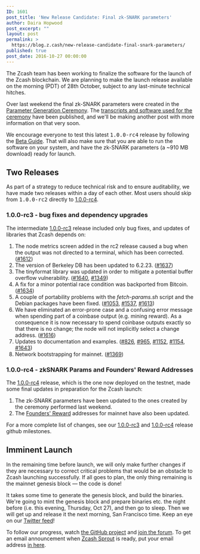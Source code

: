 ```yaml
---
ID: 1601
post_title: 'New Release Candidate: Final zk-SNARK parameters'
author: Daira Hopwood
post_excerpt: ""
layout: post
permalink: >
  https://blog.z.cash/new-release-candidate-final-snark-parameters/
published: true
post_date: 2016-10-27 00:00:00
---
```

The Zcash team has been working to finalize the software for the launch of the Zcash blockchain. We are planning to make the launch release available on the morning (PDT) of 28th October, subject to any last-minute technical hitches.

Over last weekend the final zk-SNARK parameters were created in the <a class="reference external" href="/the-design-of-the-ceremony/">Parameter Generation Ceremony</a>. The <a class="reference external" href="https://github.com/zcash/mpc">transcripts and software used for the ceremony</a> have been published, and we'll be making another post with more information on that very soon.

We encourage everyone to test this latest <tt class="docutils literal"><span class="pre">1.0.0-rc4</span></tt> release by following the <a class="reference external" href="https://github.com/zcash/zcash/wiki/Public-Beta-Guide">Beta Guide</a>. That will also make sure that you are able to run the software on your system, and have the zk-SNARK parameters (a ~910 MB download) ready for launch.
<div id="two-releases" class="section">
<h2>Two Releases</h2>
As part of a strategy to reduce technical risk and to ensure auditability, we have made two releases within a day of each other. Most users should skip from <tt class="docutils literal"><span class="pre">1.0.0-rc2</span></tt> directly to <a class="reference external" href="https://github.com/zcash/zcash/milestone/44?closed=1">1.0.0-rc4</a>.
<div id="rc3-bug-fixes-and-dependency-upgrades" class="section">
<h3>1.0.0-rc3 - bug fixes and dependency upgrades</h3>
The intermediate <a class="reference external" href="https://github.com/zcash/zcash/milestone/43?closed=1">1.0.0-rc3</a> release included only bug fixes, and updates of libraries that Zcash depends on:
<ol class="arabic simple">
 	<li>The node metrics screen added in the rc2 release caused a bug when the output was not directed to a terminal, which has been corrected. (<a class="reference external" href="https://github.com/zcash/zcash/pull/1612">#1612</a>)</li>
 	<li>The version of Berkeley DB has been updated to 6.2.23. (<a class="reference external" href="https://github.com/zcash/zcash/pull/1637">#1637</a>)</li>
 	<li>The tinyformat library was updated in order to mitigate a potential buffer overflow vulnerability. (<a class="reference external" href="https://github.com/zcash/zcash/pull/1640">#1640</a>, <a class="reference external" href="https://github.com/zcash/zcash/pull/1349">#1349</a>)</li>
 	<li>A fix for a minor potential race condition was backported from Bitcoin. (<a class="reference external" href="https://github.com/zcash/zcash/pull/1634">#1634</a>)</li>
 	<li>A couple of portability problems with the <cite>fetch-params.sh</cite> script and the Debian packages have been fixed. (<a class="reference external" href="https://github.com/zcash/zcash/pull/1053">#1053</a>, <a class="reference external" href="https://github.com/zcash/zcash/pull/1537">#1537</a>, <a class="reference external" href="https://github.com/zcash/zcash/pull/1613">#1613</a>)</li>
 	<li>We have eliminated an error-prone case and a confusing error message when spending part of a coinbase output (e.g. mining reward). As a consequence it is now necessary to spend coinbase outputs exactly so that there is no change; the node will not implicitly select a change address. (<a class="reference external" href="https://github.com/zcash/zcash/pull/1616">#1616</a>)</li>
 	<li>Updates to documentation and examples. (<a class="reference external" href="https://github.com/zcash/zcash/pull/826">#826</a>, <a class="reference external" href="https://github.com/zcash/zcash/pull/965">#965</a>, <a class="reference external" href="https://github.com/zcash/zcash/pull/1152">#1152</a>, <a class="reference external" href="https://github.com/zcash/zcash/pull/1154">#1154</a>, <a class="reference external" href="https://github.com/zcash/zcash/pull/1643">#1643</a>)</li>
 	<li>Network bootstrapping for mainnet. (<a class="reference external" href="https://github.com/zcash/zcash/pull/1369">#1369</a>)</li>
</ol>
</div>
<div id="rc4-zksnark-params-and-founders-reward-addresses" class="section">
<h3>1.0.0-rc4 - zkSNARK Params and Founders' Reward Addresses</h3>
The <a class="reference external" href="https://github.com/zcash/zcash/milestone/44?closed=1">1.0.0-rc4</a> release, which is the one now deployed on the testnet, made some final updates in preparation for the Zcash launch:
<ol class="arabic simple">
 	<li>The zk-SNARK parameters have been updated to the ones created by the ceremony performed last weekend.</li>
 	<li>The <a class="reference external" href="/continued-funding-and-transparency/">Founders' Reward</a> addresses for mainnet have also been updated.</li>
</ol>
For a more complete list of changes, see our <a class="reference external" href="https://github.com/zcash/zcash/milestone/43?closed=1">1.0.0-rc3</a> and <a class="reference external" href="https://github.com/zcash/zcash/milestone/44?closed=1">1.0.0-rc4</a> release github milestones.

</div>
</div>
<div id="imminent-launch" class="section">
<h2>Imminent Launch</h2>
In the remaining time before launch, we will only make further changes if they are necessary to correct critical problems that would be an obstacle to Zcash launching successfully. If all goes to plan, the only thing remaining is the mainnet genesis block — the code is done!

It takes some time to generate the genesis block, and build the binaries. We're going to mint the genesis block and prepare binaries etc. the night before (i.e. this evening, Thursday, Oct 27), and then go to sleep. Then we will get up and release it the next morning, San Francisco time. Keep an eye on our <a class="reference external" href="https://twitter.com/ZcashCo">Twitter feed</a>!

To follow our progress, watch <a class="reference external" href="https://github.com/zcash/zcash/milestones">the GitHub project</a> and <a class="reference external" href="https://forum.z.cash/">join the forum</a>. To get an email announcement when <a class="reference external" href="/sprout-roadmap/">Zcash Sprout</a> is ready, put your email address <a class="reference external" href="https://z.cash/#launch-notification">in here</a>.

</div>
